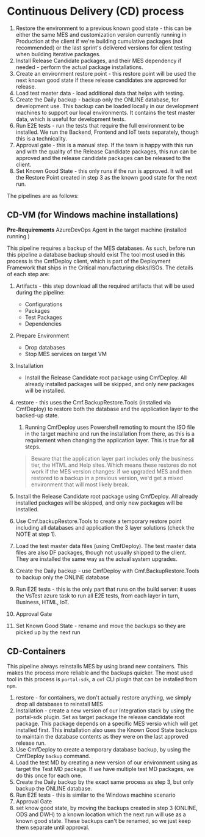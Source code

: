 # Continuous Delivery (CD) process

1. Restore the environment to a previous known good state - this can be either the same MES and customization version currently running in Production at the client if we're building cumulative packages (not recommended) or the last sprint's delivered versions for client testing when building iterative packages.
1. Install Release Candidate packages, and their MES dependency if needed - perform the actual package installations.
1. Create an environment restore point - this restore point will be used the next known good state if these release candidates are approved for release.
1. Load test master data - load additional data that helps with testing.
1. Create the Daily backup - backup only the ONLINE database, for development use. This backup can be loaded locally in our development machines to support our local environments. It contains the test master data, which is useful for development tests.
1. Run E2E tests - run the tests that require the full environment to be installed. We run the Backend, Frontend and IoT tests separately, though this is a technicality.
1. Approval gate - this is a manual step. If the team is happy with this run and with the quality of the Release Candidate packages, this run can be approved and the release candidate packages can be released to the client.
1. Set Known Good State - this only runs if the run is approved. It will set the Restore Point created in step 3 as the known good state for the next run.

The pipelines are as follows:

## CD-VM (for Windows machine installations)
**Pre-Requirements**
AzureDevOps Agent in the target machine (installed running )


This pipeline requires a backup of the MES databases. As such, before run this pipeline
a database backup should exist
The tool most used in this process is the CmfDeploy client, which is part of the Deployment Framework that ships in the Critical manufacturing disks/ISOs. The details of each step are:

1. Artifacts - this step download all the required artifacts that will be used during the pipeline:
	- Configurations
	- Packages
	- Test Packages
	- Dependencies

2. Prepare Environment
   - Drop databases
   - Stop MES services on target VM

3. Installation
   - Install the Release Candidate root package using CmfDeploy. All already installed packages will be skipped, and only new packages will be installed.

4. restore - this uses the Cmf.BackupRestore.Tools (installed via CmfDeploy) to restore both the database and the application layer to the backed-up state.
	1. Running CmfDeploy uses Powershell remoting to mount the ISO file in the target machine and run the installation from there, as this is a requirement when changing the application layer. This is true for all steps.
	> Beware that the application layer part includes only the business tier, the HTML and Help sites. Which means these restores do not work if the MES version changes: if we upgraded MES and then restored to a backup in a previous version, we'd get a mixed environment that will most likely break.
5. Install the Release Candidate root package using CmfDeploy. All already installed packages will be skipped, and only new packages will be installed.
6. Use Cmf.backupRestore.Tools to create a temporary restore point including all databases and application the 3 layer solutions (check the NOTE at step 1).
7. Load the test master data files (using CmfDeploy). The test master data files are also DF packages, though not usually shipped to the client. They are installed the same way as the actual system upgrades.
8. Create the Daily backup - use CmfDeploy with Cmf.BackupRestore.Tools to backup only the ONLINE database
9.  Run E2E tests - this is the only part that runs on the build server: it uses the VsTest azure task to run all E2E tests, from each layer in turn, Business, HTML, IoT.
10. Approval Gate
11. Set Known Good State - rename and move the backups so they are picked up by the next run

## CD-Containers
This pipeline always reinstalls MES by using brand new containers. This makes the process more reliable and the backups quicker. The most used tool in this process is `portal-sdk`, a `cmf` CLI plugin that can be installed from `npm`.

1. restore - for containers, we don't actually restore anything, we simply drop all databases to reinstall MES
2. Installation - create a new version of our Integration stack by using the portal-sdk plugin. Set as target package the release candidate root package. This package depends on a specific MES versio which will get installed first. This installation also uses the Known Good State backups to maintain the database contents as they were on the last approved release run.
3. Use CmfDeploy to create a temporary database backup, by using the CmfDeploy `backup` command.
4. Load the test MD by creating a new version of our environment using as target the Test MD package. If we have multiple test MD packages, we do this once for each one.
5. Create the Daily backup by the exact same process as step 3, but only backup the ONLINE database.
6. Run E2E tests - this is similar to the Windows machine scenario
7. Approval Gate
8. set know good state, by moving the backups created in step 3 (ONLINE, ODS and DWH) to a known location which the next run will use as a known good state. These backups can't be renamed, so we just keep them separate until approval.